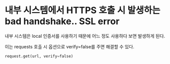 # 내부 시스템에서 HTTPS 호출 시 발생하는 bad handshake.. SSL error

내부 시스템은 local 인증서를 사용하기 때문에
어느 정도 사용하다 보면 발생하게 된다. 

이는 requests 호출 시 옵션으로 verify=false를 주면 해결할 수 있다.

```python
request.get(url, verify=false)
```

